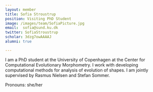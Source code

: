 ```yaml
---
layout: member
title: Sofia Stroustrup
position: Visiting PhD Student
image: /images/team/SofiaPicture.jpg
email:  sofia@sund.ku.dk
twitter: SofiaStroustrup
scholar: 3dzg7owAAAAJ
alumni: true

---
```


I am a PhD student at the University of Copenhagen at the Center for Computational Evolutionary Morphometry. I work with developing computational methods for analysis of evolution of shapes. I am jointly supervised by Rasmus Nielsen and Stefan Sommer. 

Pronouns: she/her
